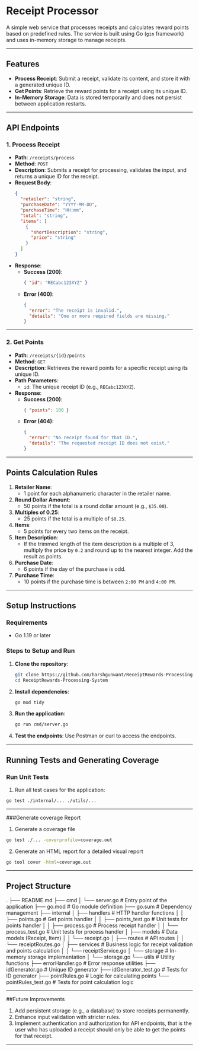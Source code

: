 # Receipt Processor

A simple web service that processes receipts and calculates reward points based on predefined rules. The service is built using Go (`gin` framework) and uses in-memory storage to manage receipts.

---

## Features
- **Process Receipt**: Submit a receipt, validate its content, and store it with a generated unique ID.
- **Get Points**: Retrieve the reward points for a receipt using its unique ID.
- **In-Memory Storage**: Data is stored temporarily and does not persist between application restarts.

---

## API Endpoints

### 1. Process Receipt
- **Path**: `/receipts/process`
- **Method**: `POST`
- **Description**: Submits a receipt for processing, validates the input, and returns a unique ID for the receipt.
- **Request Body**:
    ```json
    {
      "retailer": "string",
      "purchaseDate": "YYYY-MM-DD",
      "purchaseTime": "HH:mm",
      "total": "string",
      "items": [
        {
          "shortDescription": "string",
          "price": "string"
        }
      ]
    }
    ```
- **Response**:
  - **Success (200)**:
    ```json
    { "id": "RECabc123XYZ" }
    ```
  - **Error (400)**:
    ```json
    {
      "error": "The receipt is invalid.",
      "details": "One or more required fields are missing."
    }
    ```

---

### 2. Get Points
- **Path**: `/receipts/{id}/points`
- **Method**: `GET`
- **Description**: Retrieves the reward points for a specific receipt using its unique ID.
- **Path Parameters**:
  - `id`: The unique receipt ID (e.g., `RECabc123XYZ`).
- **Response**:
  - **Success (200)**:
    ```json
    { "points": 100 }
    ```
  - **Error (404)**:
    ```json
    {
      "error": "No receipt found for that ID.",
      "details": "The requested receipt ID does not exist."
    }
    ```

---

## Points Calculation Rules
1. **Retailer Name**:
   - 1 point for each alphanumeric character in the retailer name.
2. **Round Dollar Amount**:
   - 50 points if the total is a round dollar amount (e.g., `$35.00`).
3. **Multiples of 0.25**:
   - 25 points if the total is a multiple of `$0.25`.
4. **Items**:
   - 5 points for every two items on the receipt.
5. **Item Description**:
   - If the trimmed length of the item description is a multiple of 3, multiply the price by `0.2` and round up to the nearest integer. Add the result as points.
6. **Purchase Date**:
   - 6 points if the day of the purchase is odd.
7. **Purchase Time**:
   - 10 points if the purchase time is between `2:00 PM` and `4:00 PM`.

---

## Setup Instructions

### Requirements

- Go 1.19 or later

### Steps to Setup and Run

1. **Clone the repository**:
    ```bash
    git clone https://github.com/harshgunwant/ReceiptRewards-Processing-System.git
    cd ReceiptRewards-Processing-System
    ```

2. **Install dependencies**:
    ```bash
    go mod tidy
    ```

3. **Run the application**:
    ```bash
    go run cmd/server.go
    ```

4. **Test the endpoints**:
    Use Postman or curl to access the endpoints.

---

## Running Tests and Generating Coverage

### Run Unit Tests

1. Run all test cases for the application:
```bash
go test ./internal/... ./utils/...
```

---

###Generate coverage Report

1. Generate a coverage file
```bash
go test ./... -coverprofile=coverage.out
```

2. Generate an HTML report for a detailed visual report
```bash
go tool cover -html=coverage.out
```

---

## Project Structure
.
├── README.md
├── cmd
│   └── server.go           # Entry point of the application
├── go.mod                  # Go module definition
├── go.sum                  # Dependency management
├── internal
│   ├── handlers            # HTTP handler functions
│   │   ├── points.go       # Get points handler
│   │   ├── points_test.go  # Unit tests for points handler
│   │   ├── process.go      # Process receipt handler
│   │   └── process_test.go # Unit tests for process handler
│   ├── models              # Data models (Receipt, Item)
│   │   └── receipt.go
│   ├── routes              # API routes
│   │   └── receiptRoutes.go
│   ├── services            # Business logic for receipt validation and points calculation
│   │   └── receiptService.go
│   └── storage             # In-memory storage implementation
│       └── storage.go
└── utils                   # Utility functions
    ├── errorHandler.go     # Error response utilities
    ├── idGenerator.go      # Unique ID generator
    ├── idGenerator_test.go # Tests for ID generator
    ├── pointRules.go       # Logic for calculating points
    └── pointRules_test.go  # Tests for point calculation logic

---

##Future Improvements

1. Add persistent storage (e.g., a database) to store receipts permanently.
2. Enhance input validation with stricter rules.
4. Implement authentication and authorization for API endpoints, that is the user who has uploaded a receipt should only be able to get the points for that receipt.

---





